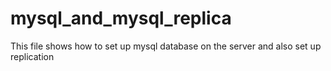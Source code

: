 # mysql_and_mysql_replica
This file shows how to set up  mysql database on the server and also set up replication 
